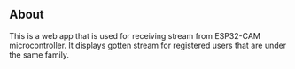 ## About
This is a web app that is used for receiving stream from ESP32-CAM microcontroller.
It displays gotten stream for registered users that are under the same family.